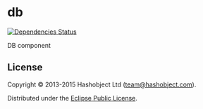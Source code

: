 db
==
[![Dependencies Status](http://jarkeeper.com/openrada/db/status.svg)](http://jarkeeper.com/openrada/db)

DB component


## License

Copyright © 2013-2015 Hashobject Ltd (team@hashobject.com).

Distributed under the [Eclipse Public License](http://opensource.org/licenses/eclipse-1.0).
